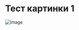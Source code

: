# Тест картинки 1
![image](https://github.com/user-attachments/assets/2cd8be96-8e14-47bf-80fb-0f09b2ec89de)
